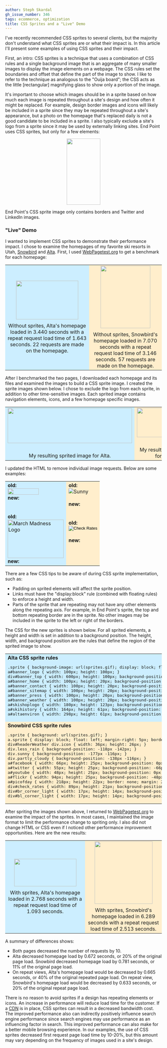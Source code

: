 ```yaml
---
author: Steph Skardal
gh_issue_number: 346
tags: ecommerce, optimization
title: CSS Sprites and a "Live" Demo
---
```




I've recently recommended CSS sprites to several clients, but the majority don't understand what CSS sprites are or what their impact is. In this article I'll present some examples of using CSS sprites and their impact.

First, an intro: CSS sprites is a technique that uses a combination of CSS rules and a single background image that is an aggregate of many smaller images to display the image elements on a webpage. The CSS rules set the boundaries and offset that define the part of the image to show. I like to refer to the technique as analogous to the "Ouija board"; the CSS acts as the little [rectangular] magnifying glass to show only a portion of the image.

It's important to choose which images should be in a sprite based on how much each image is repeated throughout a site's design and how often it might be replaced. For example, design border images and icons will likely be included in a sprite since they may be repeated throughout a site's appearance, but a photo on the homepage that's replaced daily is not a good candidate to be included in a sprite. I also typically exclude a site's logo from a sprite since it may be used by externally linking sites. End Point uses CSS sprites, but only for a few elements:

<a href="/blog/2010/09/06/css-sprites/image-0-big.png" onblur="try {parent.deselectBloggerImageGracefully();} catch(e) {}"><img alt="" border="0" id="BLOGGER_PHOTO_ID_5513845585604331394" src="/blog/2010/09/06/css-sprites/image-0.png" style="display:block; margin:0px auto 10px; text-align:center;cursor:pointer; cursor:hand;width: 108px; height: 212px;"/></a>

End Point's CSS sprite image only contains borders and Twitter and LinkedIn images.

### "Live" Demo

I wanted to implement CSS sprites to demonstrate their performance impact. I chose to examine the homepages of my favorite ski resorts in Utah, [Snowbird](http://www.snowbird.com/) and [Alta](http://www.alta.com/). First, I used [WebPagetest.org](http://www.webpagetest.org/) to get a benchmark for each homepage:

<table cellpadding="5" cellspacing="0" width="100%">
<tbody><tr>
<td align="center" style="background-color:#CCEEFF;">
<a href="/blog/2010/09/06/css-sprites/image-1-big.png" onblur="try {parent.deselectBloggerImageGracefully();} catch(e) {}"><img alt="" border="0" id="BLOGGER_PHOTO_ID_5513844443463352978" src="/blog/2010/09/06/css-sprites/image-1.png" style="display:block; margin:0px auto 10px; text-align:center;cursor:pointer; cursor:hand;width: 200px; height: 124px;"/></a>
Without sprites, Alta's homepage loaded in 3.440 seconds with a repeat request load time of 1.643 seconds. 22 requests are made on the homepage.
</td>
<td align="center" style="background-color:#FFEECC;">
<a href="/blog/2010/09/06/css-sprites/image-2-big.png" onblur="try {parent.deselectBloggerImageGracefully();} catch(e) {}"><img alt="" border="0" id="BLOGGER_PHOTO_ID_5513844445344078146" src="/blog/2010/09/06/css-sprites/image-2.png" style="display:block; margin:0px auto 10px; text-align:center;cursor:pointer; cursor:hand;width: 160px; height: 200px;"/></a>
Without sprites, Snowbird's homepage loaded in 7.070 seconds with a repeat request load time of 3.146 seconds. 57 requests are made on the homepage.
</td>
</tr>
</tbody></table>

After I benchmarked the two pages, I downloaded each homepage and its files and examined the images to build a CSS sprite image. I created the sprite images shown below. I chose to exclude the logo from each sprite, in addition to other time-sensitive images. Each sprited image contains navigation elements, icons, and a few homepage specific images.

<table cellpadding="5" cellspacing="0" width="100%">
<tbody><tr>
<td align="center" style="background-color:#CCEEFF;">
<a href="/blog/2010/09/06/css-sprites/image-3-big.gif" onblur="try {parent.deselectBloggerImageGracefully();} catch(e) {}"><img alt="" border="0" id="BLOGGER_PHOTO_ID_5513842518135734066" src="/blog/2010/09/06/css-sprites/image-3.gif" style="display:block; margin:0px auto 10px; text-align:center;cursor:pointer; cursor:hand;width: 400px; height: 112px;"/></a><br/>
My resulting sprited image for Alta.
</td>
<td align="center" style="background-color:#FFEECC;">
<a href="/blog/2010/09/06/css-sprites/image-4-big.gif" onblur="try {parent.deselectBloggerImageGracefully();} catch(e) {}"><img alt="" border="0" id="BLOGGER_PHOTO_ID_5513842528749004610" src="/blog/2010/09/06/css-sprites/image-4.gif" style="display:block; margin:0px auto 10px; text-align:center;cursor:pointer; cursor:hand;width: 218px; height: 94px;"/></a><br/>
My resulting sprited image for Snowbird.
</td>
</tr>
</tbody></table>

I updated the HTML to remove individual image requests. Below are some examples:

<table cellpadding="5" cellspacing="0" width="100%">
<tbody><tr>
<td style="background-color:#CCEEFF;" valign="top">
<b>old:</b><br/>
<a href="http://alta.com/pages/contact.php">
<img src="./alta_files/banner_contact.gif" name="ContactUs" width="100" height="20" border="0">
</a><br/>
<b>new:</b><br/>
<a href="/" class="sprite" id="banner_contact"></a>
<br/><br/>
<b>old:</b><br/>
<a href="http://shop.alta.com/CS/Browse.aspx?Catalog=AltaRetail&Category=Retail+Items" target="_self">
<img src="./alta_files/altaskishoplogo.jpg" alt="March Madness Logo" width="180" height="123" border="0">
</a><br/>
<b>new:</b><br/>
<a href="http://shop.alta.com/CS/Browse.aspx?Catalog=AltaRetail&Category=Retail+Items" target="_self" id="skishoplogo" class="sprite"></a>
</td>
<td style="background-color:#FFEECC;" valign="top">
<b>old:</b><br/>
<div class="icon"><img src="./snowbird_files/icon_less_rain.gif" border="0" alt="Sunny" title="Sunny"></div><br/>
<b>new:</b><br/>
<div class="icon sprite less_rain"></div>
<br/><br/>
<b>old:</b><br/>
<div><input type="image" src="./snowbird_files/btn_check_rates.gif" border="0" alt="Check Rates"></div><br/>
<b>new:</b><br/>
<div class="sprite" id="check_rates"></div>
</td>
</tr>
</tbody></table>

There are a few CSS tips to be aware of during CSS sprite implementation, such as:

- Padding on sprited elements will affect the sprite position.
- Links must have the "display:block" rule (combined with floating rules) to enforce a height and width.
- Parts of the sprite that are repeating may not have any other elements along the repeating axis. For example, in End Point's sprite, the top and bottom repeating border are in the sprite. No other images may be included in the sprite to the left or right of the borders.

The CSS for the new sprites is shown below. For all sprited elements, a height and width is set in addition to a background position. The height, width, and background position are the rules that define the region of the sprited image to show.

<table cellpadding="5" cellspacing="0" width="100%">
<tbody><tr>
<td style="background-color:#CCEEFF;" valign="top">
<b>Alta CSS sprite rules</b>
<pre class="brush:css">
.sprite { background-image: url(sprites.gif); display: block; float: left; }
a#banner_logo { width: 100px; height: 100px; }
div#banner_top { width: 600px; height: 100px; background-position: -100px 0px; }
a#banner_home { width: 100px; height: 20px; background-position: -700px 0px; }
a#banner_contact { width: 100px; height: 20px; background-position: -700px -20px; }
a#banner_sitemap { width: 100px; height: 20px; background-position: -700px -40px; }
a#banner_press { width: 100px; height: 20px; background-position: -700px -60px; }
a#banner_weather { width: 100px; height: 20px; background-position: -700px -80px; }
a#skishoplogo { width: 180px; height: 123px; background-position: -298px 123px; }
a#skihistory { width: 164px; height: 61px; background-position: -479px 123px; margin-right: 40px; }
a#altaenviron { width: 298px; height: 61px; background-position: 0px 123px; }
</pre>
</td>
</tr><tr>
<td style="background-color:#FFEECC;" valign="top">
<b>Snowbird CSS sprite rules</b>
<pre class="brush:css">
.sprite { background: url(sprites.gif); }
a.sprite { display: block; float: left; margin-right: 5px; border: 2px solid #FFF; }
div#headerWeather div.icon { width: 36px; height: 26px; }
div.less_rain { background-position: -118px -142px; }
div.sunny { background-position: -177px -116px; }
div.partly_cloudy { background-position: -138px -116px; }
a#facebook { width: 66px; height: 25px; background-position: 0px -142px; }
a#twitter { width: 55px; height: 25px; background-position: -66px -142px; }
a#youtube { width: 48px; height: 25px; background-position: 0px -116px; }
a#flickr { width: 94px; height: 25px; background-position: -48px -116px; }
a#picofday { width: 218px; height: 22px; border: none; margin: 2px 0px 0px 2px; }
div#check_rates { width: 89px; height: 21px; background-position: 0px -261px; margin: 10px 0px; float: right; }
div#br_corner_light { width: 17px; height: 14px; background-position: -89px -268px; }
div#bl_corner_light { width: 17px; height: 14px; background-position: -105px -268px; }
</pre>
</td>
</tr>
</tbody></table>

After spriting the images shown above, I returned to [WebPagetest.org](http://www.webpagetest.org/) to examine the impact of the sprites. In most cases, I maintained the image format to limit the performance change to spriting only. I also did not change HTML or CSS even if I noticed other performance improvement opportunities. Here are the new results:

<table cellpadding="5" cellspacing="0" width="100%">
<tbody><tr>
<td align="center" style="background-color:#CCEEFF;">
<a href="/blog/2010/09/06/css-sprites/image-5-big.png" onblur="try {parent.deselectBloggerImageGracefully();} catch(e) {}"><img alt="" border="0" id="BLOGGER_PHOTO_ID_5513844658910543170" src="/blog/2010/09/06/css-sprites/image-5.png" style="display:block; margin:0px auto 10px; text-align:center;cursor:pointer; cursor:hand;width: 200px; height: 88px;"/></a>
With sprites, Alta's homepage loaded in 2.768 seconds with a repeat request load time of 1.093 seconds.
</td>
<td align="center" style="background-color:#FFEECC;">
<a href="/blog/2010/09/06/css-sprites/image-6-big.png" onblur="try {parent.deselectBloggerImageGracefully();} catch(e) {}"><img alt="" border="0" id="BLOGGER_PHOTO_ID_5513844659980320130" src="/blog/2010/09/06/css-sprites/image-6.png" style="display:block; margin:0px auto 10px; text-align:center;cursor:pointer; cursor:hand;width: 186px; height: 200px;"/></a>
With sprites, Snowbird's homepage loaded in 6.289 seconds with a repeat request load time of 2.513 seconds.
</td>
</tr>
</tbody></table>

A summary of differences shows:

- Both pages decreased the number of requests by 10.
- Alta decreased homepage load by 0.672 seconds, or 20% of the original page load. Snowbird decreased homepage load by 0.781 seconds, or 11% of the original page load.
- On repeat views, Alta's homepage load would be decreased by 0.665 seconds, or 40% of the original repeated page load. On repeat view, Snowbird's homepage load would be decreased by 0.633 seconds, or 20% of the original repeat page load.

There is no reason to avoid sprites if a design has repeating elements or icons. An increase in performance will reduce load time for the customer. If a [CDN](http://en.wikipedia.org/wiki/Content_delivery_network) is in place, CSS sprites can result in a decreased bandwidth cost. The improved performance also can indirectly positively influence search engine performance since search engines may use performance as an influencing factor in search. This improved performance can also make for a better mobile browsing experience. In our examples, the use of CSS sprites decreased first request page load time by 10-20%, but this amount may vary depending on the frequency of images used in a site's design.


